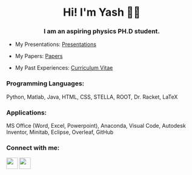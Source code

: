 <h1 align="center">Hi! I'm Yash 👋🏼</h1>
<h3 align="center">I am an aspiring physics PH.D student.</h3>

<!-- <p align="left"> <img src="https://komarev.com/ghpvc/?username=sanand100&label=Profile%20views&color=0e75b6&style=flat" alt="sanand100" /> </p> -->

- My Presentations: [Presentations](https://github.com/yashanand2025/My-Presentations)

- My Papers:  [Papers](https://github.com/yashanand2025/My-Papers)

- My Past Experiences: [Curriculum Vitae](https://github.com/yashanand2025/yashanand2025/blob/main/Yash%20CV.pdf)


<h3 align="left">Programming Languages:</h3>
Python, Matlab, Java, HTML, CSS, STELLA, ROOT, Dr. Racket, LaTeX

<h3 align="left">Applications:</h3>
MS Office (Word, Excel, Powerpoint), Anaconda, Visual Code, Autodesk Inventor, Minitab, Eclipse,
Overleaf, GitHub

<h3 align="left">Connect with me:</h3>
<a href='https://github.com/yashanand2025' target="_blank"><img src='https://cdn.jsdelivr.net/npm/simple-icons@3.0.1/icons/github.svg' height='30px' width='30px'></a>
<a href="mailto:yanand@terpmail.umd.edu" target='_blank'><img src='https://cdn.pixabay.com/photo/2014/04/03/09/58/email-309491_1280.png' height='30px' width='30px'></a>
